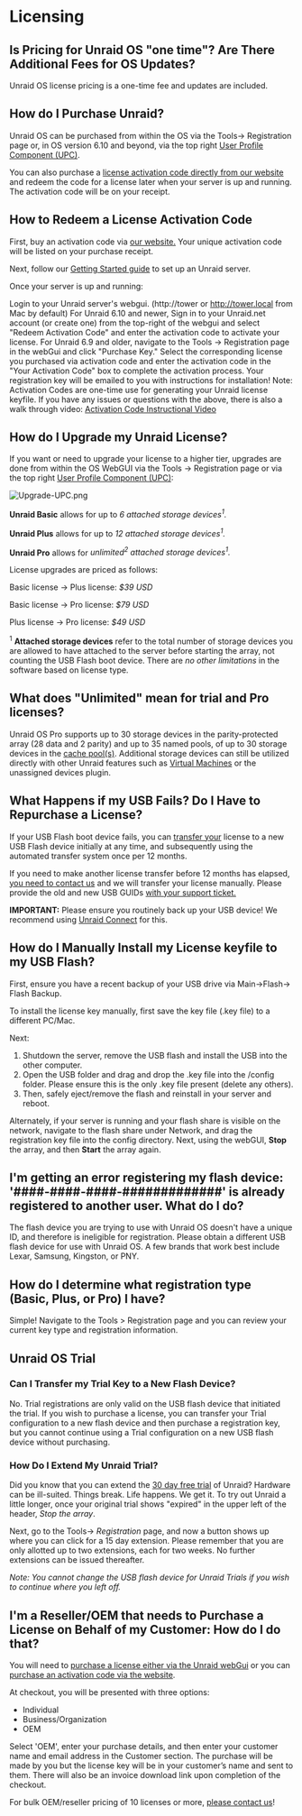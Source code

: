 
# Licensing

## Is Pricing for Unraid OS "one time"? Are There Additional Fees for OS Updates?

Unraid OS license pricing is a one-time fee and updates are included.

## How do I Purchase Unraid?

Unraid OS can be purchased from within the OS via the Tools-\>
Registration page or, in OS version 6.10 and beyond, via the top right
[User Profile Component
(UPC)](My_Servers#Navigating_the_User_Profile_Component "wikilink").

You can also purchase a [license activation code directly from our
website](https://unraid.net/pricing) and redeem the code for a license
later when your server is up and running. The activation code will be on
your receipt.

## How to Redeem a License Activation Code

First, buy an activation code via [our website.](https://unraid.net/pricing) Your unique activation code will be listed on your purchase receipt.

Next, follow our [Getting Started guide](https://docs.unraid.net/unraid-os/manual/getting-started) to set up an Unraid server.

Once your server is up and running:

Login to your Unraid server's webgui. (http://tower or http://tower.local from Mac by default)
For Unraid 6.10 and newer, Sign in to your Unraid.net account (or create one) from the top-right of the webgui and select "Redeem Activation Code" and enter the activation code to activate your license. For Unraid 6.9 and older, navigate to the Tools -> Registration page in the webGui and click "Purchase Key."
Select the corresponding license you purchased via activation code and enter the activation code in the "Your Activation Code" box to complete the activation process. Your registration key will be emailed to you with instructions for installation! Note: Activation Codes are one-time use for generating your Unraid license keyfile.
If you have any issues or questions with the above, there is also a walk through video: [Activation Code Instructional Video](https://www.loom.com/share/3ceb40440240474aaa80a0b7e3e69cb2)

## How do I Upgrade my Unraid License?

If you want or need to upgrade your license to a higher tier, upgrades
are done from within the OS WebGUI via the Tools → Registration page or
via the top right [User Profile Component
(UPC)](My_Servers#Navigating_the_User_Profile_Component "wikilink"):

![](/docs/legacy/Upgrade-UPC.png "Upgrade-UPC.png")

**Unraid Basic** allows for up to *6 attached storage
devices<sup>1</sup>.*

**Unraid Plus** allows for up to *12 attached storage
devices<sup>1</sup>.*

**Unraid Pro** allows for *unlimited<sup>2</sup> attached storage
devices<sup>1</sup>.*

License upgrades are priced as follows:

Basic license → Plus license: *$39 USD*

Basic license → Pro license: *$79 USD*

Plus license → Pro license: *$49 USD*

<sup>1</sup> <b>Attached storage devices</b> refer to the total number of
storage devices you are allowed to have attached to the server before
starting the array, not counting the USB Flash boot device. There are
*no other limitations* in the software based on license type.

## What does "Unlimited" mean for trial and Pro licenses?

Unraid OS Pro supports up to 30 storage devices in the parity-protected
array (28 data and 2 parity) and up to 35 named pools, of up to 30
storage devices in the [cache
pool(s)](Manual/Release_Notes/Unraid_OS_6.9.0#Multiple%20Pools "wikilink").
Additional storage devices can still be utilized directly with other
Unraid features such as [Virtual
Machines](Manual/VM_Management "wikilink") or the unassigned devices
plugin.

## What Happens if my USB Fails? Do I Have to Repurchase a License?

If your USB Flash boot device fails, you can [transfer
your](Manual/Changing_The_Flash_Device "wikilink") license to a new USB
Flash device initially at any time, and subsequently using the automated
transfer system once per 12 months.

If you need to make another license transfer before 12 months has
elapsed, [you need to contact us](https://unraid.net/contact) and we
will transfer your license manually. Please provide the old and new USB
GUIDs [with your support ticket.](https://unraid.net/contact)

**IMPORTANT:** Please ensure you routinely back up your USB device!
We recommend using [Unraid Connect](/connect/about.md) for this.

## How do I Manually Install my License keyfile to my USB Flash?

First, ensure you have a recent backup of your USB drive via
Main-\>Flash-\> Flash Backup.

To install the license key manually, first save the key file (.key file)
to a different PC/Mac.

Next:

1. Shutdown the server, remove the USB flash and install the USB into
    the other computer.
2. Open the USB folder and drag and drop the .key file into the /config
    folder. Please ensure this is the only .key file present (delete any
    others).
3. Then, safely eject/remove the flash and reinstall in your server and
    reboot.

Alternately, if your server is running and your flash share is visible
on the network, navigate to the flash share under Network, and drag the
registration key file into the config directory. Next, using the webGUI,
**Stop** the array, and then **Start** the array again.

## I'm getting an error registering my flash device: '####-####-####-#############' is already registered to another user. What do I do?

The flash device you are trying to use with Unraid OS doesn't have a
unique ID, and therefore is ineligible for registration. Please obtain a
different USB flash device for use with Unraid OS. A few brands that
work best include Lexar, Samsung, Kingston, or PNY.

## How do I determine what registration type (Basic, Plus, or Pro) I have?

Simple! Navigate to the Tools \> Registration page and you can review
your current key type and registration information.

## Unraid OS Trial

### Can I Transfer my Trial Key to a New Flash Device?

No. Trial registrations are only valid on the USB flash device that
initiated the trial. If you wish to purchase a license, you can transfer
your Trial configuration to a new flash device and then purchase a
registration key, but you cannot continue using a Trial configuration on
a new USB flash device without purchasing.

### How Do I Extend My Unraid Trial?

Did you know that you can extend the [30 day free
trial](Unraid.net/download "wikilink") of Unraid? Hardware can be
ill-suited. Things break. Life happens. We get it. To try out Unraid a
little longer, once your original trial shows "expired" in the upper
left of the header, *Stop the array*.

Next, go to the Tools-\> *Registration* page, and now a button shows up
where you can click for a 15 day extension. Please remember that you are
only allotted up to two extensions, each for two weeks. No further
extensions can be issued thereafter.

*Note: You cannot change the USB flash device for Unraid Trials if you
wish to continue where you left off.*

## I'm a Reseller/OEM that needs to Purchase a License on Behalf of my Customer: How do I do that?

You will need to [purchase a license either via the Unraid
webGui](Articles/Frequently_Asked_Questions#How_do_I_purchase_Unraid.3F "wikilink")
or you can [purchase an activation code via the
website](https://unraid.net/pricing).

At checkout, you will be presented with three options:

- Individual
- Business/Organization
- OEM

Select 'OEM', enter your purchase details, and then enter your customer
name and email address in the Customer section. The purchase will be
made by you but the license key will be in your customer’s name and sent
to them. There will also be an invoice download link upon completion of
the checkout.

For bulk OEM/reseller pricing of 10 licenses or more, [please contact
us](https://unraid.net/contact)!
